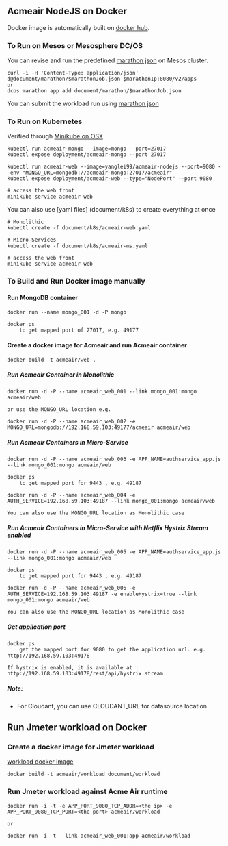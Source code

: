 ## Acmeair NodeJS on Docker 

Docker image is automatically built on [docker hub](https://hub.docker.com/r/yanglei99/acmeair-nodejs/builds/).


### To Run on Mesos or Mesosphere DC/OS

You can  revise and run the predefined [marathon json](document/marathon) on Mesos cluster.

	curl -i -H 'Content-Type: application/json' -d@document/marathon/$marathonJob.json $marathonIp:8080/v2/apps
	or	
	dcos marathon app add document/marathon/$marathonJob.json
	
You can submit the workload run using [marathon json](document/marathon/acmeair_web_workload.json)


### To Run on Kubernetes

Verified through [Minikube on OSX](https://kubernetes.io/docs/tutorials/stateless-application/hello-minikube/)

    kubectl run acmeair-mongo --image=mongo --port=27017
    kubectl expose deployment/acmeair-mongo --port 27017
    
    kubectl run acmeair-web --image=yanglei99/acmeair-nodejs --port=9080 --env "MONGO_URL=mongodb://acmeair-mongo:27017/acmeair"
    kubectl expose deployment/acmeair-web --type="NodePort" --port 9080
    
    # access the web front
    minikube service acmeair-web
    
You can also use [yaml files] (document/k8s) to create everything at once

    # Monolithic
	kubectl create -f document/k8s/acmeair-web.yaml

    # Micro-Services
	kubectl create -f document/k8s/acmeair-ms.yaml

    # access the web front
    minikube service acmeair-web

### To Build and Run Docker image manually


#### Run MongoDB container

	docker run --name mongo_001 -d -P mongo
	
	docker ps
		to get mapped port of 27017, e.g. 49177 

#### Create a docker image for Acmeair and run Acmeair container

	docker build -t acmeair/web .
	

##### Run Acmeair Container in Monolithic

	docker run -d -P --name acmeair_web_001 --link mongo_001:mongo acmeair/web 
	
	or use the MONGO_URL location e.g.
	
	docker run -d -P --name acmeair_web_002 -e MONGO_URL=mongodb://192.168.59.103:49177/acmeair acmeair/web 
	
		
##### Run Acmeair Containers in Micro-Service

	docker run -d -P --name acmeair_web_003 -e APP_NAME=authservice_app.js --link mongo_001:mongo acmeair/web 
	
	docker ps
		to get mapped port for 9443 , e.g. 49187
		
	docker run -d -P --name acmeair_web_004 -e AUTH_SERVICE=192.168.59.103:49187 --link mongo_001:mongo acmeair/web 

	You can also use the MONGO_URL location as Monolithic case


##### Run Acmeair Containers in Micro-Service with Netflix Hystrix Stream enabled

	docker run -d -P --name acmeair_web_005 -e APP_NAME=authservice_app.js --link mongo_001:mongo acmeair/web 
	
	docker ps
		to get mapped port for 9443 , e.g. 49187
		
	docker run -d -P --name acmeair_web_006 -e AUTH_SERVICE=192.168.59.103:49187 -e enableHystrix=true --link mongo_001:mongo acmeair/web 
	
	You can also use the MONGO_URL location as Monolithic case
	

##### Get application port

	docker ps
		get the mapped port for 9080 to get the application url. e.g. http://192.168.59.103:49178

	If hystrix is enabled, it is available at : http://192.168.59.103:49178/rest/api/hystrix.stream

	
##### Note:

* For Cloudant, you can use CLOUDANT_URL for datasource location


## Run Jmeter workload on Docker 

### Create a docker image for Jmeter workload

[workload docker image](document/workload/Dockerfile)

	docker build -t acmeair/workload document/workload

### Run Jmeter workload against Acme Air runtime

	docker run -i -t -e APP_PORT_9080_TCP_ADDR=<the ip> -e APP_PORT_9080_TCP_PORT=<the port> acmeair/workload
	
	or
	
	docker run -i -t --link acmeair_web_001:app acmeair/workload
	
